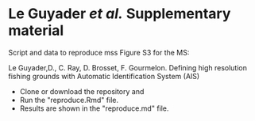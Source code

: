 Le Guyader *et al.* Supplementary material
================

Script and data to reproduce mss Figure S3 for the MS:

Le Guyader,D., C. Ray, D. Brosset, F. Gourmelon.
Defining high resolution fishing grounds with Automatic Identification System (AIS)


* Clone or download the repository and 
* Run the "reproduce.Rmd" file.   
* Results are shown in the "reproduce.md" file.
